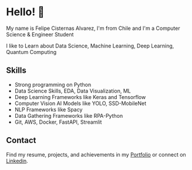 # Hello! 👋

My name is Felipe Cisternas Alvarez, I'm from Chile and I'm a Computer Science & Engineer Student

I like to Learn about Data Science, Machine Learning, Deep Learning, Quantum Computing

## Skills
* Strong programming on Python
* Data Science Skills, EDA, Data Visualization, ML 
* Deep Learning Frameworks like Keras and Tensorflow
* Computer Vision AI Models like YOLO, SSD-MobileNet
* NLP Frameworks like Spacy
* Data Gathering Frameworks like RPA-Python
* Git, AWS, Docker, FastAPI, Streamlit

## Contact 
Find my resume, projects, and achievements in my <a href="https://ftcister.github.io/portfolio/" target="_blank">Portfolio</a> or connect on <a href="https://www.linkedin.com/in/felipecisternasalvarez/" target="_blank">Linkedin</a>.

